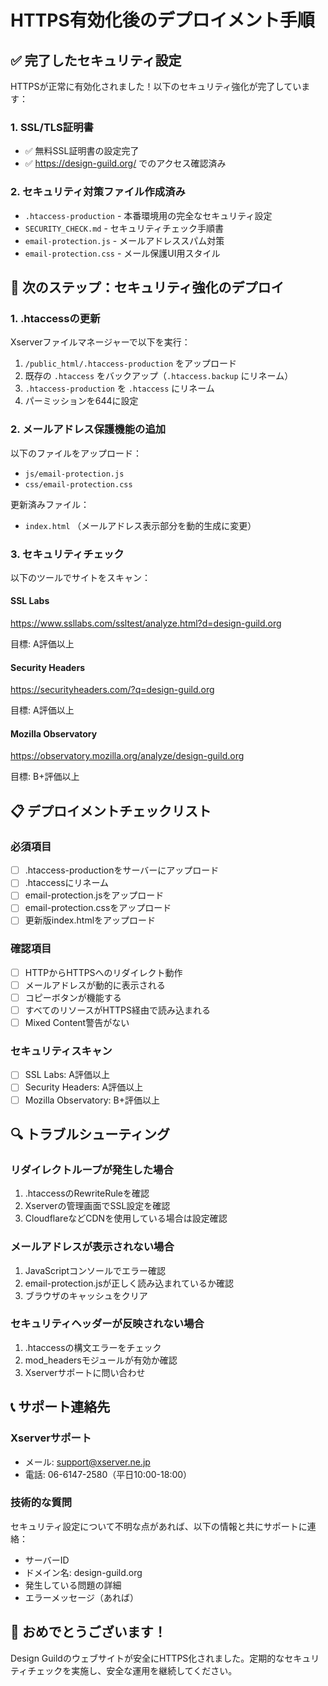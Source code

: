 # HTTPS有効化後のデプロイメント手順

## ✅ 完了したセキュリティ設定

HTTPSが正常に有効化されました！以下のセキュリティ強化が完了しています：

### 1. SSL/TLS証明書
- ✅ 無料SSL証明書の設定完了
- ✅ https://design-guild.org/ でのアクセス確認済み

### 2. セキュリティ対策ファイル作成済み
- `.htaccess-production` - 本番環境用の完全なセキュリティ設定
- `SECURITY_CHECK.md` - セキュリティチェック手順書
- `email-protection.js` - メールアドレススパム対策
- `email-protection.css` - メール保護UI用スタイル

## 🚀 次のステップ：セキュリティ強化のデプロイ

### 1. .htaccessの更新

Xserverファイルマネージャーで以下を実行：

1. `/public_html/.htaccess-production` をアップロード
2. 既存の `.htaccess` をバックアップ（`.htaccess.backup` にリネーム）
3. `.htaccess-production` を `.htaccess` にリネーム
4. パーミッションを644に設定

### 2. メールアドレス保護機能の追加

以下のファイルをアップロード：
- `js/email-protection.js`
- `css/email-protection.css`

更新済みファイル：
- `index.html` （メールアドレス表示部分を動的生成に変更）

### 3. セキュリティチェック

以下のツールでサイトをスキャン：

#### SSL Labs
https://www.ssllabs.com/ssltest/analyze.html?d=design-guild.org

目標: A評価以上

#### Security Headers
https://securityheaders.com/?q=design-guild.org

目標: A評価以上

#### Mozilla Observatory
https://observatory.mozilla.org/analyze/design-guild.org

目標: B+評価以上

## 📋 デプロイメントチェックリスト

### 必須項目
- [ ] .htaccess-productionをサーバーにアップロード
- [ ] .htaccessにリネーム
- [ ] email-protection.jsをアップロード
- [ ] email-protection.cssをアップロード
- [ ] 更新版index.htmlをアップロード

### 確認項目
- [ ] HTTPからHTTPSへのリダイレクト動作
- [ ] メールアドレスが動的に表示される
- [ ] コピーボタンが機能する
- [ ] すべてのリソースがHTTPS経由で読み込まれる
- [ ] Mixed Content警告がない

### セキュリティスキャン
- [ ] SSL Labs: A評価以上
- [ ] Security Headers: A評価以上
- [ ] Mozilla Observatory: B+評価以上

## 🔍 トラブルシューティング

### リダイレクトループが発生した場合
1. .htaccessのRewriteRuleを確認
2. Xserverの管理画面でSSL設定を確認
3. CloudflareなどCDNを使用している場合は設定確認

### メールアドレスが表示されない場合
1. JavaScriptコンソールでエラー確認
2. email-protection.jsが正しく読み込まれているか確認
3. ブラウザのキャッシュをクリア

### セキュリティヘッダーが反映されない場合
1. .htaccessの構文エラーをチェック
2. mod_headersモジュールが有効か確認
3. Xserverサポートに問い合わせ

## 📞 サポート連絡先

### Xserverサポート
- メール: support@xserver.ne.jp
- 電話: 06-6147-2580（平日10:00-18:00）

### 技術的な質問
セキュリティ設定について不明な点があれば、以下の情報と共にサポートに連絡：
- サーバーID
- ドメイン名: design-guild.org
- 発生している問題の詳細
- エラーメッセージ（あれば）

## 🎉 おめでとうございます！

Design Guildのウェブサイトが安全にHTTPS化されました。定期的なセキュリティチェックを実施し、安全な運用を継続してください。